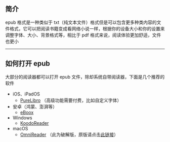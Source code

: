 ## 简介  
epub 格式是一种类似于 txt（纯文本文件）格式但是可以包含更多种类内容的文件格式，它可以把阅读书籍变成看网络小说一样，根据你的设备大小和你的设置来调整字体、大小、背景格式等，相比于 pdf 格式来说，阅读体验更加舒适，文件也更小  

---

## 如何打开 epub  
大部分的阅读器都可以打开 epub 文件，除却系统自带阅读器，下面是几个推荐的软件  

- iOS、iPadOS  
    - [PureLibro](https://apps.apple.com/cn/app/purelibro%E9%98%85%E8%AF%BB%E5%99%A8-%E5%9B%BE%E4%B9%A6%E5%B0%8F%E8%AF%B4%E6%BC%AB%E7%94%BB%E7%A5%9E%E5%99%A8/id1546612448) （高级功能需要付费，比如自定义字体）  
- 安卓（鸿蒙、澎湃等）  
    - [eBoox](https://api.hanximeng.com/lanzou/?url=https://cqu-openlib.lanzout.com/iRCpv1vgq1sj&type=down)  
- Windows  
    - [KoodoReader](https://www.koodoreader.com/zh)  
- macOS  
    - [OmniReader](https://api.hanximeng.com/lanzou/?url=https://cqu-openlib.lanzout.com/iL3tv1vgpxah&type=down) （此为破解版，原版请点击[此链接](https://apps.apple.com/cn/app/omnireader-%E5%85%A8%E8%83%BD%E7%94%B5%E5%AD%90%E4%B9%A6%E9%98%85%E8%AF%BB%E7%AE%A1%E7%90%86%E5%B7%A5%E5%85%B7/id1510511137)）  